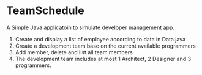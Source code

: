 # TeamSchedule

A Simple Java applicatoin to simulate  developer management app. 
1. Create and display a list of employee according to data in Data.java
2. Create a development team base on the current available programmers 
3. Add member, delete and list all team members
4. The development team includes at most 1 Architect, 2 Designer and 3 programmers.
